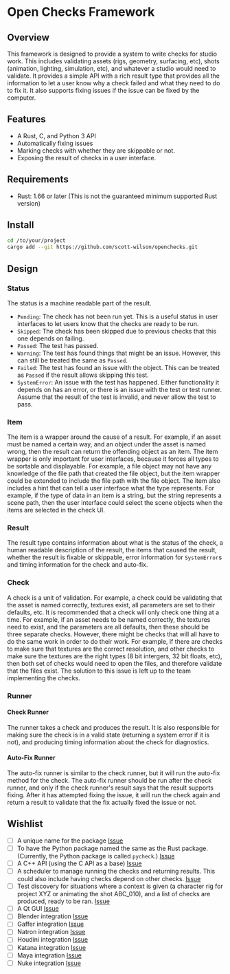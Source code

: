 # Open Checks Framework

## Overview

This framework is designed to provide a system to write checks for studio work.
This includes validating assets (rigs, geometry, surfacing, etc), shots
(animation, lighting, simulation, etc), and whatever a studio would need to
validate. It provides a simple API with a rich result type that provides all the
information to let a user know why a check failed and what they need to do to
fix it. It also supports fixing issues if the issue can be fixed by the
computer.

## Features

- A Rust, C, and Python 3 API
- Automatically fixing issues
- Marking checks with whether they are skippable or not.
- Exposing the result of checks in a user interface.

## Requirements

- Rust: 1.66 or later (This is not the guaranteed minimum supported Rust
  version)

## Install

```bash
cd /to/your/project
cargo add --git https://github.com/scott-wilson/openchecks.git
```

## Design

### Status

The status is a machine readable part of the result.

- `Pending`: The check has not been run yet. This is a useful status in user
  interfaces to let users know that the checks are ready to be run.
- `Skipped`: The check has been skipped due to previous checks that this one
  depends on failing.
- `Passed`: The test has passed.
- `Warning`: The test has found things that might be an issue. However, this can
  still be treated the same as `Passed`.
- `Failed`: The test has found an issue with the object. This can be treated as
  `Passed` if the result allows skipping this test.
- `SystemError`: An issue with the test has happened. Either functionality it
  depends on has an error, or there is an issue with the test or test runner.
  Assume that the result of the test is invalid, and never allow the test to
  pass.

### Item

The item is a wrapper around the cause of a result. For example, if an asset
must be named a certain way, and an object under the asset is named wrong, then
the result can return the offending object as an item. The item wrapper is only
important for user interfaces, because it forces all types to be sortable and
displayable. For example, a file object may not have any knowledge of the file
path that created the file object, but the item wrapper could be extended to
include the file path with the file object. The item also includes a hint that
can tell a user interface what the type represents. For example, if the type of
data in an item is a string, but the string represents a scene path, then the
user interface could select the scene objects when the items are selected in the
check UI.

### Result

The result type contains information about what is the status of the check, a
human readable description of the result, the items that caused the result,
whether the result is fixable or skippable, error information for `SystemError`s
and timing information for the check and auto-fix.

### Check

A check is a unit of validation. For example, a check could be validating that
the asset is named correctly, textures exist, all parameters are set to their
defaults, etc. It is recommended that a check will only check one thing at a
time. For example, if an asset needs to be named correctly, the textures need to
exist, and the parameters are all defaults, then these should be three separate
checks. However, there might be checks that will all have to do the same work in
order to do their work. For example, if there are checks to make sure that
textures are the correct resolution, and other checks to make sure the textures
are the right types (8 bit intergers, 32 bit floats, etc), then both set of
checks would need to open the files, and therefore validate that the files
exist. The solution to this issue is left up to the team implementing the
checks.

### Runner

#### Check Runner

The runner takes a check and produces the result. It is also responsible for
making sure the check is in a valid state (returning a system error if it is
not), and producing timing information about the check for diagnostics.

#### Auto-Fix Runner

The auto-fix runner is similar to the check runner, but it will run the auto-fix
method for the check. The auto-fix runner should be run after the check runner,
and only if the check runner's result says that the result supports fixing.
After it has attempted fixing the issue, it will run the check again and return
a result to validate that the fix actually fixed the issue or not.

## Wishlist

- [ ] A unique name for the package
      [Issue](https://github.com/scott-wilson/openchecks/issues/5)
- [ ] To have the Python package named the same as the Rust package. (Currently,
      the Python package is called `pycheck`.)
      [Issue](https://github.com/scott-wilson/openchecks/issues/6)
- [ ] A C++ API (using the C API as a base)
      [Issue](https://github.com/scott-wilson/openchecks/issues/9)
- [ ] A scheduler to manage running the checks and returning results. This could
      also include having checks depend on other checks.
      [Issue](https://github.com/scott-wilson/openchecks/issues/7)
- [ ] Test discovery for situations where a context is given (a character rig
      for project XYZ or animating the shot ABC_010), and a list of checks are
      produced, ready to be ran.
      [Issue](https://github.com/scott-wilson/openchecks/issues/8)
- [ ] A Qt GUI [Issue](https://github.com/scott-wilson/openchecks/issues/10)
- [ ] Blender integration
      [Issue](https://github.com/scott-wilson/openchecks/issues/11)
- [ ] Gaffer integration
      [Issue](https://github.com/scott-wilson/openchecks/issues/11)
- [ ] Natron integration
      [Issue](https://github.com/scott-wilson/openchecks/issues/11)
- [ ] Houdini integration
      [Issue](https://github.com/scott-wilson/openchecks/issues/11)
- [ ] Katana integration
      [Issue](https://github.com/scott-wilson/openchecks/issues/11)
- [ ] Maya integration
      [Issue](https://github.com/scott-wilson/openchecks/issues/11)
- [ ] Nuke integration
      [Issue](https://github.com/scott-wilson/openchecks/issues/11)
